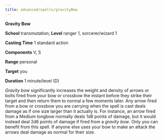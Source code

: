 ```yaml
---
title: advanced/spells/gravityBow
---
```

 **Gravity Bow**

**School** transmutation; **Level** ranger 1, sorcerer/wizard 1

**Casting Time** 1 standard action

**Components** V, S

**Range** personal

**Target** you

**Duration** 1 minute/level (D)

_Gravity bow_ significantly increases the weight and density of arrows or bolts fired from your bow or crossbow the instant before they strike their target and then return them to normal a few moments later. Any arrow fired from a bow or crossbow you are carrying when the spell is cast deals damage as if one size larger than it actually is. For instance, an arrow fired from a Medium longbow normally deals 1d8 points of damage, but it would instead deal 2d6 points of damage if fired from a _gravity bow_. Only you can benefit from this spell. If anyone else uses your bow to make an attack the arrows deal damage as normal for their size.

